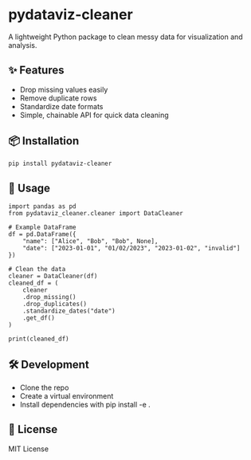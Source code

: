 # pydataviz-cleaner

A lightweight Python package to clean messy data for visualization and analysis.

## ✨ Features
- Drop missing values easily
- Remove duplicate rows
- Standardize date formats
- Simple, chainable API for quick data cleaning

## 📦 Installation
```bash
pip install pydataviz-cleaner
```

## 🚀 Usage

```
import pandas as pd
from pydataviz_cleaner.cleaner import DataCleaner

# Example DataFrame
df = pd.DataFrame({
    "name": ["Alice", "Bob", "Bob", None],
    "date": ["2023-01-01", "01/02/2023", "2023-01-02", "invalid"]
})

# Clean the data
cleaner = DataCleaner(df)
cleaned_df = (
    cleaner
    .drop_missing()
    .drop_duplicates()
    .standardize_dates("date")
    .get_df()
)

print(cleaned_df)
```

## 🛠️ Development

- Clone the repo
- Create a virtual environment
- Install dependencies with pip install -e .

## 📜 License

MIT License